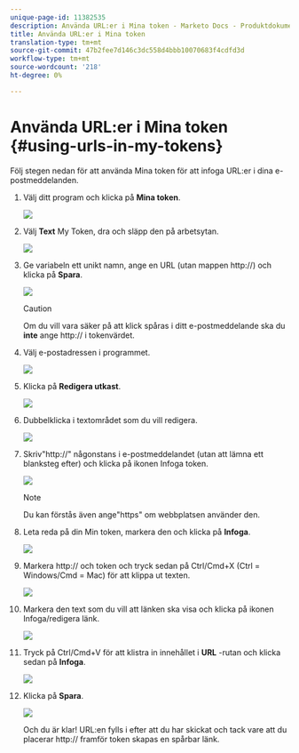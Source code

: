 ```yaml
---
unique-page-id: 11382535
description: Använda URL:er i Mina token - Marketo Docs - Produktdokumentation
title: Använda URL:er i Mina token
translation-type: tm+mt
source-git-commit: 47b2fee7d146c3dc558d4bbb10070683f4cdfd3d
workflow-type: tm+mt
source-wordcount: '218'
ht-degree: 0%

---
```



# Använda URL:er i Mina token {#using-urls-in-my-tokens}

Följ stegen nedan för att använda Mina token för att infoga URL:er i dina e-postmeddelanden.

1. Välj ditt program och klicka på **Mina token**.

   ![](assets/one-4.png)

1. Välj **Text** My Token, dra och släpp den på arbetsytan.

   ![](assets/two-4.png)

1. Ge variabeln ett unikt namn, ange en URL (utan mappen http://) och klicka på **Spara**.

   ![](assets/three-4.png)

   >[!CAUTION]
   >
   >Om du vill vara säker på att klick spåras i ditt e-postmeddelande ska du **inte** ange http:// i tokenvärdet.

1. Välj e-postadressen i programmet.

   ![](assets/four-3.png)

1. Klicka på **Redigera utkast**.

   ![](assets/five-3.png)

1. Dubbelklicka i textområdet som du vill redigera.

   ![](assets/six-1.png)

1. Skriv&quot;http://&quot; någonstans i e-postmeddelandet (utan att lämna ett blanksteg efter) och klicka på ikonen Infoga token.

   ![](assets/seven.png)

   >[!NOTE]
   >
   >Du kan förstås även ange&quot;https&quot; om webbplatsen använder den.

1. Leta reda på din Min token, markera den och klicka på **Infoga**.

   ![](assets/eight.png)

1. Markera http:// och token och tryck sedan på Ctrl/Cmd+X (Ctrl = Windows/Cmd = Mac) för att klippa ut texten.

   ![](assets/nine.png)

1. Markera den text som du vill att länken ska visa och klicka på ikonen Infoga/redigera länk.

   ![](assets/ten.png)

1. Tryck på Ctrl/Cmd+V för att klistra in innehållet i **URL** -rutan och klicka sedan på **Infoga**.

   ![](assets/eleven.png)

1. Klicka på **Spara**.

   ![](assets/twelve.png)

   Och du är klar! URL:en fylls i efter att du har skickat och tack vare att du placerar http:// framför token skapas en spårbar länk.

